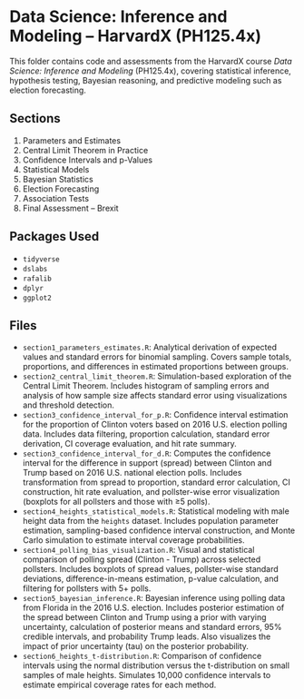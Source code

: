 # Data Science: Inference and Modeling – HarvardX (PH125.4x)

This folder contains code and assessments from the HarvardX course *Data Science: Inference and Modeling* (PH125.4x), covering statistical inference, hypothesis testing, Bayesian reasoning, and predictive modeling such as election forecasting.

## Sections

1. Parameters and Estimates  
2. Central Limit Theorem in Practice  
3. Confidence Intervals and p-Values  
4. Statistical Models  
5. Bayesian Statistics  
6. Election Forecasting  
7. Association Tests  
8. Final Assessment – Brexit

## Packages Used

- `tidyverse`
- `dslabs`
- `rafalib`
- `dplyr`
- `ggplot2`

## Files

- `section1_parameters_estimates.R`: Analytical derivation of expected values and standard errors for binomial sampling. Covers sample totals, proportions, and differences in estimated proportions between groups.
- `section2_central_limit_theorem.R`: Simulation-based exploration of the Central Limit Theorem. Includes histogram of sampling errors and analysis of how sample size affects standard error using visualizations and threshold detection.
- `section3_confidence_interval_for_p.R`: Confidence interval estimation for the proportion of Clinton voters based on 2016 U.S. election polling data. Includes data filtering, proportion calculation, standard error derivation, CI coverage evaluation, and hit rate summary.
- `section3_confidence_interval_for_d.R`: Computes the confidence interval for the difference in support (spread) between Clinton and Trump based on 2016 U.S. national election polls. Includes transformation from spread to proportion, standard error calculation, CI construction, hit rate evaluation, and pollster-wise error visualization (boxplots for all pollsters and those with ≥5 polls).
- `section4_heights_statistical_models.R`: Statistical modeling with male height data from the `heights` dataset. Includes population parameter estimation, sampling-based confidence interval construction, and Monte Carlo simulation to estimate interval coverage probabilities.
- `section4_polling_bias_visualization.R`: Visual and statistical comparison of polling spread (Clinton - Trump) across selected pollsters. Includes boxplots of spread values, pollster-wise standard deviations, difference-in-means estimation, p-value calculation, and filtering for pollsters with 5+ polls.
- `section5_bayesian_inference.R`: Bayesian inference using polling data from Florida in the 2016 U.S. election. Includes posterior estimation of the spread between Clinton and Trump using a prior with varying uncertainty, calculation of posterior means and standard errors, 95% credible intervals, and probability Trump leads. Also visualizes the impact of prior uncertainty (tau) on the posterior probability.
- `section6_heights_t-distribution.R`: Comparison of confidence intervals using the normal distribution versus the t-distribution on small samples of male heights. Simulates 10,000 confidence intervals to estimate empirical coverage rates for each method.

